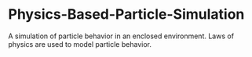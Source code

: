 # Physics-Based-Particle-Simulation
A simulation of particle behavior in an enclosed environment. Laws of physics are used to model particle behavior. 
